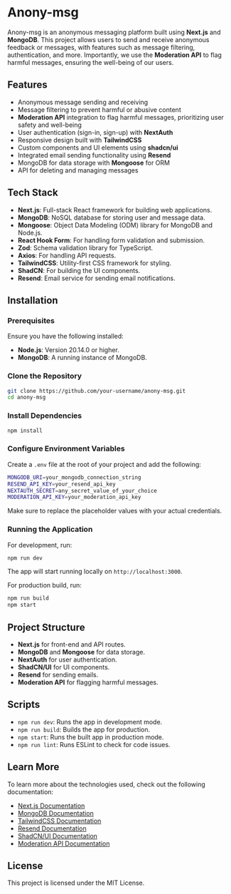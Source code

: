 # Anony-msg

Anony-msg is an anonymous messaging platform built using **Next.js** and **MongoDB**. This project allows users to send and receive anonymous feedback or messages, with features such as message filtering, authentication, and more. Importantly, we use the **Moderation API** to flag harmful messages, ensuring the well-being of our users.

## Features

- Anonymous message sending and receiving
- Message filtering to prevent harmful or abusive content
- **Moderation API** integration to flag harmful messages, prioritizing user safety and well-being
- User authentication (sign-in, sign-up) with **NextAuth**
- Responsive design built with **TailwindCSS**
- Custom components and UI elements using **shadcn/ui**
- Integrated email sending functionality using **Resend**
- MongoDB for data storage with **Mongoose** for ORM
- API for deleting and managing messages

## Tech Stack

- **Next.js**: Full-stack React framework for building web applications.
- **MongoDB**: NoSQL database for storing user and message data.
- **Mongoose**: Object Data Modeling (ODM) library for MongoDB and Node.js.
- **React Hook Form**: For handling form validation and submission.
- **Zod**: Schema validation library for TypeScript.
- **Axios**: For handling API requests.
- **TailwindCSS**: Utility-first CSS framework for styling.
- **ShadCN**: For building the UI components.
- **Resend**: Email service for sending email notifications.

## Installation

### Prerequisites

Ensure you have the following installed:

- **Node.js**: Version 20.14.0 or higher.
- **MongoDB**: A running instance of MongoDB.

### Clone the Repository

```bash
git clone https://github.com/your-username/anony-msg.git
cd anony-msg
```

### Install Dependencies

```bash
npm install
```

### Configure Environment Variables

Create a `.env` file at the root of your project and add the following:

```bash
MONGODB_URI=your_mongodb_connection_string
RESEND_API_KEY=your_resend_api_key
NEXTAUTH_SECRET=any_secret_value_of_your_choice
MODERATION_API_KEY=your_moderation_api_key
```

Make sure to replace the placeholder values with your actual credentials.

### Running the Application

For development, run:

```bash
npm run dev
```

The app will start running locally on `http://localhost:3000`.

For production build, run:

```bash
npm run build
npm start
```

## Project Structure

- **Next.js** for front-end and API routes.
- **MongoDB** and **Mongoose** for data storage.
- **NextAuth** for user authentication.
- **ShadCN/UI** for UI components.
- **Resend** for sending emails.
- **Moderation API** for flagging harmful messages.

## Scripts

- `npm run dev`: Runs the app in development mode.
- `npm run build`: Builds the app for production.
- `npm start`: Runs the built app in production mode.
- `npm run lint`: Runs ESLint to check for code issues.

## Learn More

To learn more about the technologies used, check out the following documentation:

- [Next.js Documentation](https://nextjs.org/docs)
- [MongoDB Documentation](https://www.mongodb.com/docs/manual)
- [TailwindCSS Documentation](https://tailwindcss.com/docs/installation)
- [Resend Documentation](https://resend.com/docs/send-with-nextjs)
- [ShadCN/UI Documentation](https://ui.shadcn.com/docs)
- [Moderation API Documentation](https://moderation-api.com/docs)

## License

This project is licensed under the MIT License.
